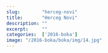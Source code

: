 ```yaml
---
slug:        "herceg-novi"
title:       "Herceg Novi"
description: ""
excerpt:     ""
categories:  ['2016-boka']
image: "/2016-boka/boka/img/14.jpg"
---
```

